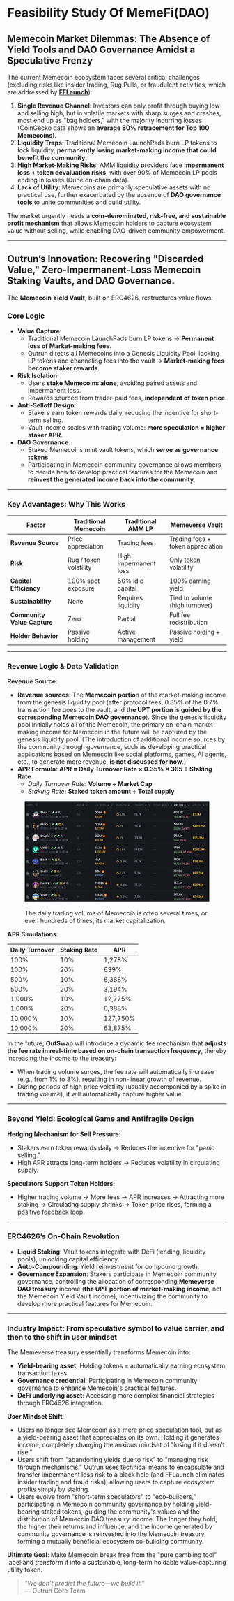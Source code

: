 # Feasibility Study Of MemeFi(DAO)

## **Memecoin Market Dilemmas:** The Absence of Yield Tools and DAO Governance Amidst a Speculative Frenzy

The current Memecoin ecosystem faces several critical challenges (excluding risks like insider trading, Rug Pulls, or fraudulent activities, which are addressed by [**FFLaunch**](../../fflaunch/)):

1. **Single Revenue Channel**: Investors can only profit through buying low and selling high, but in volatile markets with sharp surges and crashes, most end up as "bag holders," with the majority incurring losses (CoinGecko data shows an **average 80% retracement for Top 100 Memecoins**).
2. **Liquidity Traps**: Traditional Memecoin LaunchPads burn LP tokens to lock liquidity, **permanently losing market-making income that could benefit the community**.
3. **High Market-Making Risks**: AMM liquidity providers face **impermanent loss + token devaluation risks**, with over 90% of Memecoin LP pools ending in losses (Dune on-chain data).
4. **Lack of Utility**: Memecoins are primarily speculative assets with no practical use, further exacerbated by the absence of **DAO governance tools** to unite communities and build utility.

The market urgently needs a **coin-denominated, risk-free, and sustainable profit mechanism** that allows Memecoin holders to capture ecosystem value without selling, while enabling DAO-driven community empowerment.

***

## **Outrun’s Innovation:** Recovering "Discarded Value," Zero-Impermanent-Loss Memecoin Staking Vaults, and DAO Governance.

The **Memecoin Yield Vault**, built on ERC4626, restructures value flows:

### **Core Logic**

* **Value Capture**:
  * Traditional Memecoin LaunchPads burn LP tokens → **Permanent loss of Market-making fees**.
  * Outrun directs all Memecoins into a Genesis Liquidity Pool, locking LP tokens and channeling fees into the vault → **Market-making fees become staker rewards**.
* **Risk Isolation**:
  * Users **stake Memecoins alone**, avoiding paired assets and impermanent loss.
  * Rewards sourced from trader-paid fees, **independent of token price**.
* **Anti-Selloff Design**:
  * Stakers earn token rewards daily, reducing the incentive for short-term selling.
  * Vault income scales with trading volume: **more speculation = higher staker APR**.
* **DAO Governance**:
  * Staked Memecoins mint vault tokens, which **serve as governance tokens**.
  * Participating in Memecoin community governance allows members to decide how to develop practical features for the Memecoin and **reinvest the generated income back into the community**.

***

### **Key Advantages: Why This Works**

| **Factor**                  | **Traditional Memecoin** | **Traditional AMM LP** | **Memeverse Vault**               |
| --------------------------- | ------------------------ | ---------------------- | --------------------------------- |
| **Revenue Source**          | Price appreciation       | Trading fees           | Trading fees + token appreciation |
| **Risk**                    | Rug / token volatility   | High impermanent loss  | Only token volatility             |
| **Capital Efficiency**      | 100% spot exposure       | 50% idle capital       | 100% earning yield                |
| **Sustainability**          | None                     | Requires liquidity     | Tied to volume (high turnover)    |
| **Community Value Capture** | Zero                     | Partial                | Full fee redistribution           |
| **Holder Behavior**         | Passive holding          | Active management      | Passive holding + yield           |

***

### **Revenue Logic & Data Validation**

**Revenue Source**:

* **Revenue sources**: The **Memecoin portio**n of the market-making income from the genesis liquidity pool (after protocol fees, 0.35% of the 0.7% transaction fee goes to the vault, and **the UPT portion is guided by the corresponding Memecoin DAO governance**). Since the genesis liquidity pool initially holds all of the Memecoin, the primary on-chain market-making income for Memecoin in the future will be captured by the genesis liquidity pool. (The introduction of additional income sources by the community through governance, such as developing practical applications based on Memecoin like social platforms, games, AI agents, etc., to generate more revenue, **is not discussed for now**.)
* **APR Formula: APR = Daily Turnover Rate × 0.35% × 365 ÷ Staking Rate**
  * _Daily Turnover Rate_: **Volume ÷ Market Cap**
  * _Staking Rate_: **Staked token amount ÷ Total supply**

<figure><img src="../../.gitbook/assets/gmgn.png" alt=""><figcaption><p>The daily trading volume of Memecoin is often several times, or even hundreds of times, its market capitalization.</p></figcaption></figure>

**APR Simulations**:

| **Daily Turnover** | **Staking Rate** | **APR**  |
| ------------------ | ---------------- | -------- |
| 100%               | 10%              | 1,278%   |
| 100%               | 20%              | 639%     |
| 500%               | 10%              | 6,388%   |
| 500%               | 20%              | 3,194%   |
| 1,000%             | 10%              | 12,775%  |
| 1,000%             | 20%              | 6,388%   |
| 10,000%            | 10%              | 127,750% |
| 10,000%            | 20%              | 63,875%  |

In the future, **OutSwap** will introduce a dynamic fee mechanism that **adjusts the fee rate in real-time based on on-chain transaction frequency**, thereby increasing the income to the treasury:

* When trading volume surges, the fee rate will automatically increase (e.g., from 1% to 3%), resulting in non-linear growth of revenue.
* During periods of high price volatility (usually accompanied by a spike in trading volume), it will automatically capture higher value.

***

### **Beyond Yield:** Ecological Game and Antifragile Design

**Hedging Mechanism for Sell Pressure:**

* Stakers earn token rewards daily → Reduces the incentive for "panic selling."
* High APR attracts long-term holders → Reduces volatility in circulating supply.

**Speculators Support Token Holders:**

* Higher trading volume → More fees → APR increases → Attracting more staking → Circulating supply shrinks → Token price rises, forming a positive feedback loop.

***

### **ERC4626’s On-Chain Revolution**

* **Liquid Staking**: Vault tokens integrate with DeFi (lending, liquidity pools), unlocking capital efficiency.
* **Auto-Compounding**: Yield reinvestment for compound growth.
* **Governance Expansion**: Stakers participate in Memecoin community governance, controlling the allocation of corresponding **Memeverse DAO treasury** income (**the UPT portion of market-making income**, not the Memecoin Yield Vault income), incentivizing the community to develop more practical features for Memecoin.

***

### **Industry Impact:** From speculative symbol to value carrier, and then to the shift in user mindset

The Memeverse treasury essentially transforms Memecoin into:

* **Yield-bearing asset**: Holding tokens = automatically earning ecosystem transaction taxes.
* **Governance credential**: Participating in Memecoin community governance to enhance Memecoin's practical features.
* **DeFi underlying asset**: Accessing more complex financial strategies through ERC4626 integration.

**User Mindset Shift**:

* Users no longer see Memecoin as a mere price speculation tool, but as a yield-bearing asset that appreciates on its own. Holding it generates income, completely changing the anxious mindset of "losing if it doesn’t rise."
* Users shift from "abandoning yields due to risk" to "managing risk through mechanisms." Outrun uses technical means to encapsulate and transfer impermanent loss risk to a black hole (and FFLaunch eliminates insider trading and fraud risks), allowing users to capture ecosystem profits simply by staking.
* Users evolve from "short-term speculators" to "eco-builders," participating in Memecoin community governance by holding yield-bearing staked tokens, guiding the community's values and the distribution of Memecoin DAO treasury income. The longer they hold, the higher their returns and influence, and the income generated by community governance is reinvested into the Memecoin treasury, forming a mutually beneficial ecosystem co-building community.

**Ultimate Goal**: Make Memecoin break free from the "pure gambling tool" label and transform it into a sustainable, long-term holdable value-capturing utility token.

> _"We don’t predict the future—we build it."_\
> — Outrun Core Team
